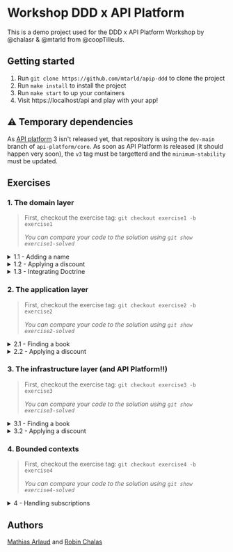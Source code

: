 # Workshop DDD x API Platform

This is a demo project used for the DDD x API Platform Workshop by @chalasr & @mtarld from @coopTilleuls.

## Getting started

1. Run `git clone https://github.com/mtarld/apip-ddd` to clone the project
1. Run `make install` to install the project
1. Run `make start` to up your containers
1. Visit https://localhost/api and play with your app!

## :warning: Temporary dependencies

As [API platform](https://github.com/api-platform/core) 3 isn't released yet, that repository is using the `dev-main`
branch of `api-platform/core`.
As soon as API Platform is released (it should happen very soon), the `v3` tag must be targetterd and the `minimum-stability` must be updated.

## Exercises

### 1. The domain layer

> First, checkout the exercise tag: `git checkout exercise1 -b exercise1`
>
> *You can compare your code to the solution using `git show exercise1-solved`*

<details>
  <summary>1.1 - Adding a name</summary>

  - Let's create a `App\BookStore\ValueObject\BookName` value object
  - This `BookName` will have to hold a value (string)
  - That value length have to be less that 255
  - Now, create a `rename` method in `Book` to change the `BookName`
  - You'll have to update the `DummyBookFactory` to handle the name
  - Finally, update the `BookTest::testRename` to test your use case

</details>

<details>
  <summary>1.2 - Applying a discount</summary>

  - Let's add a price to books
  - That price should always be greater than 0
  - The `Book` model must have a method that will apply a discount percentage on the price
  - You'll have to update the `DummyBookFactory` to handle the price creation
  - Finally, update the `BookTest::testApplyDiscount` to test your use case

</details>

<details>
  <summary>1.3 - Integrating Doctrine</summary>

  - Let's add the proper `ORM\Entity`, `ORM\Embedded`, `ORM\Embeddable` and `ORM\Column` PHP attributes on value objects and models
  - Have a look at the `DoctrineRepository` class
  - Implement the missing methods in the `DoctrineBookRepository`
  - Finally, have a look at the `DoctrineBookRepositoryTest` and fill the missing test cases

</details>

### 2. The application layer

> First, checkout the exercise tag: `git checkout exercise2 -b exercise2`
>
> *You can compare your code to the solution using `git show exercise2-solved`*

<details>
  <summary>2.1 - Finding a book</summary>

  - Let's create a `App\BookStore\Application\Query\FindBookQuery` query
  - That query will just hold the book id
  - Now let's update the associated handler so that it uses the query and the repository to retrieve a book by its id
  - Finally, update the `FindBookTest` to test functionally what you've just coded (using the query bus)

</details>

<details>
  <summary>2.2 - Applying a discount</summary>

  - Let's create a `DiscountBookCommand` and its handler that will apply a discount on a specific book
  - Then, update the `DiscountBookTest` to test functionally what you've just coded (using the command bus)

</details>

### 3. The infrastructure layer (and API Platform!!)

> First, checkout the exercise tag: `git checkout exercise3 -b exercise3`
>
> *You can compare your code to the solution using `git show exercise3-solved`*

<details>
  <summary>3.1 - Finding a book</summary>

  - Let's update the `BookResource` to specify the `BookItemProvider` in the `Get` operation
  - Fill in the `BookItemProvider` and dispatch the `FindBookQuery` to return (or not) a book based on the id
  - Update the `FindBookTest` acceptance test to really test the API

</details>

<details>
  <summary>3.2 - Applying a discount</summary>

  - Let's update the `BookResource` to specify the proper provider and processor
  - You can now create the proper processor to apply a discount on a book (and return the updated book)
  - Update the `DiscountBookTest` acceptance test to really test the API

</details>

### 4. Bounded contexts

> First, checkout the exercise tag: `git checkout exercise4 -b exercise4`
>
> *You can compare your code to the solution using `git show exercise4-solved`*

<details>
  <summary>4 - Handling subscriptions</summary>

  - Let's update the `Subscription` entity to make it as an API resource (with `Post` and `Delete` operations only)
  - Update API Platform's configuration to handle resources in the `Subscription` bounded context
  - Update the `SubscriptionCrudTest` acceptance test

</details>

## Authors
[Mathias Arlaud](https://github.com/mtarld) and [Robin Chalas](https://github.com/chalasr)

